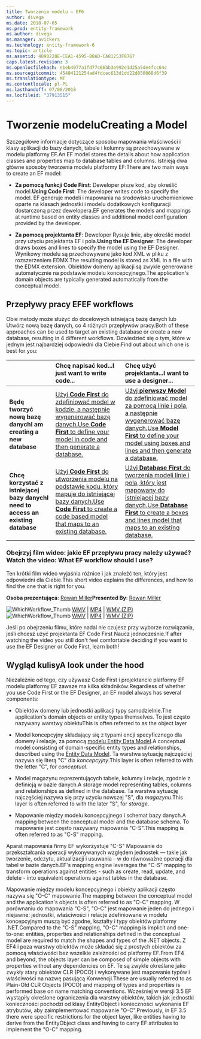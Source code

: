 ```yaml
---
title: Tworzenie modelu — EF6
author: divega
ms.date: 2018-07-05
ms.prod: entity-framework
ms.author: divega
ms.manager: avickers
ms.technology: entity-framework-6
ms.topic: article
ms.assetid: 4890228E-CEA1-4595-B8AD-CA81253F8767
caps.latest.revision: 3
ms.openlocfilehash: e1eb4077a1fd77c66bb3e992e1d25a5de4fcc64c
ms.sourcegitcommit: 45494121254ad4fdcec613d1dd22d850068d6f39
ms.translationtype: MT
ms.contentlocale: pl-PL
ms.lasthandoff: 07/08/2018
ms.locfileid: "37913515"
---
```

# <a name="creating-a-model"></a><span data-ttu-id="d35c7-102">Tworzenie modelu</span><span class="sxs-lookup"><span data-stu-id="d35c7-102">Creating a Model</span></span>

<span data-ttu-id="d35c7-103">Szczegółowe informacje dotyczące sposobu mapowania właściwości i klasy aplikacji do bazy danych, tabele i kolumny są przechowywane w modelu platformy EF.</span><span class="sxs-lookup"><span data-stu-id="d35c7-103">An EF model stores the details about how application classes and properties map to database tables and columns.</span></span> <span data-ttu-id="d35c7-104">Istnieją dwa główne sposoby tworzenia modelu platformy EF:</span><span class="sxs-lookup"><span data-stu-id="d35c7-104">There are two main ways to create an EF model:</span></span>

- <span data-ttu-id="d35c7-105">**Za pomocą funkcji Code First**: Deweloper pisze kod, aby określić model.</span><span class="sxs-lookup"><span data-stu-id="d35c7-105">**Using Code First**: The developer writes code to specify the model.</span></span> <span data-ttu-id="d35c7-106">EF generuje modeli i mapowania na środowisko uruchomieniowe oparte na klasach jednostki i modelu dodatkowych konfiguracji dostarczoną przez dewelopera.</span><span class="sxs-lookup"><span data-stu-id="d35c7-106">EF generates the models and mappings at runtime based on entity classes and additional model configuration provided by the developer.</span></span>

- <span data-ttu-id="d35c7-107">**Za pomocą projektanta EF**: Deweloper Rysuje linie, aby określić model przy użyciu projektanta EF i pola.</span><span class="sxs-lookup"><span data-stu-id="d35c7-107">**Using the EF Designer**: The developer draws boxes and lines to specify the model using the EF Designer.</span></span> <span data-ttu-id="d35c7-108">Wynikowy modelu są przechowywane jako kod XML w pliku z rozszerzeniem EDMX.</span><span class="sxs-lookup"><span data-stu-id="d35c7-108">The resulting model is stored as XML in a file with the EDMX extension.</span></span> <span data-ttu-id="d35c7-109">Obiektów domeny aplikacji są zwykle generowane automatycznie na podstawie modelu koncepcyjnego.</span><span class="sxs-lookup"><span data-stu-id="d35c7-109">The application's domain objects are typically generated automatically from the conceptual model.</span></span>

## <a name="ef-workflows"></a><span data-ttu-id="d35c7-110">Przepływy pracy EF</span><span class="sxs-lookup"><span data-stu-id="d35c7-110">EF workflows</span></span>

<span data-ttu-id="d35c7-111">Obie metody może służyć do docelowych istniejącą bazę danych lub Utwórz nową bazę danych, co 4 różnych przepływów pracy.</span><span class="sxs-lookup"><span data-stu-id="d35c7-111">Both of these approaches can be used to target an existing database or create a new database, resulting in 4 different workflows.</span></span>
<span data-ttu-id="d35c7-112">Dowiedzieć się o tym, które w jednym jest najbardziej odpowiedni dla Ciebie:</span><span class="sxs-lookup"><span data-stu-id="d35c7-112">Find out about which one is best for you:</span></span>  

|                                           | <span data-ttu-id="d35c7-113">Chcę napisać kod...</span><span class="sxs-lookup"><span data-stu-id="d35c7-113">I just want to write code...</span></span>                                                                                                                   | <span data-ttu-id="d35c7-114">Chcę użyć projektanta...</span><span class="sxs-lookup"><span data-stu-id="d35c7-114">I want to use a designer...</span></span>                                                                                                                        |
|:------------------------------------------|:-----------------------------------------------------------------------------------------------------------------------------------------------|:---------------------------------------------------------------------------------------------------------------------------------------------------|
| <span data-ttu-id="d35c7-115">**Będę tworzyć nową bazę danych**</span><span class="sxs-lookup"><span data-stu-id="d35c7-115">**I am creating a new database**</span></span>          | [<span data-ttu-id="d35c7-116">Użyj **Code First** do zdefiniować model w kodzie, a następnie wygenerować bazę danych.</span><span class="sxs-lookup"><span data-stu-id="d35c7-116">Use **Code First** to define your model in code and then generate a database.</span></span>](~/ef6/modeling/code-first/workflows/new-database.md)           | [<span data-ttu-id="d35c7-117">Użyj **pierwszy Model** do zdefiniować model za pomocą linie i pola, a następnie wygenerować bazę danych.</span><span class="sxs-lookup"><span data-stu-id="d35c7-117">Use **Model First** to define your model using boxes and lines and then generate a database.</span></span>](~/ef6/modeling/designer/workflows/model-first.md)   |
| <span data-ttu-id="d35c7-118">**Chcę korzystać z istniejącej bazy danych**</span><span class="sxs-lookup"><span data-stu-id="d35c7-118">**I need to access an existing database**</span></span> | [<span data-ttu-id="d35c7-119">Użyj **Code First** do utworzenia modelu na podstawie kodu, który mapuje do istniejącej bazy danych.</span><span class="sxs-lookup"><span data-stu-id="d35c7-119">Use **Code First** to create a code based model that maps to an existing database.</span></span>](~/ef6/modeling/code-first/workflows/existing-database.md) | [<span data-ttu-id="d35c7-120">Użyj **Database First** do tworzenia modeli linie i pola, który jest mapowany do istniejącej bazy danych.</span><span class="sxs-lookup"><span data-stu-id="d35c7-120">Use **Database First** to create a boxes and lines model that maps to an existing database.</span></span>](~/ef6/modeling/designer/workflows/database-first.md) |

### <a name="watch-the-video-what-ef-workflow-should-i-use"></a><span data-ttu-id="d35c7-121">Obejrzyj film wideo: jakie EF przepływu pracy należy używać?</span><span class="sxs-lookup"><span data-stu-id="d35c7-121">Watch the video: What EF workflow should I use?</span></span>

<span data-ttu-id="d35c7-122">Ten krótki film wideo wyjaśnia różnice i jak znaleźć ten, który jest odpowiedni dla Ciebie.</span><span class="sxs-lookup"><span data-stu-id="d35c7-122">This short video explains the differences, and how to find the one that is right for you.</span></span>

<span data-ttu-id="d35c7-123">**Osoba prezentująca**: [Rowan Miller](http://romiller.com/)</span><span class="sxs-lookup"><span data-stu-id="d35c7-123">**Presented By**: [Rowan Miller](http://romiller.com/)</span></span>

<span data-ttu-id="d35c7-124">![WhichWorkflow_Thumb](../media/whichworkflow-thumb.png) [WMV](http://download.microsoft.com/download/8/F/8/8F81F4CD-3678-4229-8D79-0C63FFA3C595/HDI_ITPro_Technet_winvideo_ChoseYourWorkflow.wmv) | [MP4](http://download.microsoft.com/download/8/F/8/8F81F4CD-3678-4229-8D79-0C63FFA3C595/HDI_ITPro_Technet_mp4video_ChoseYourWorkflow.m4v) | [WMV (ZIP)](http://download.microsoft.com/download/8/F/8/8F81F4CD-3678-4229-8D79-0C63FFA3C595/HDI_ITPro_Technet_winvideo_ChoseYourWorkflow.zip)</span><span class="sxs-lookup"><span data-stu-id="d35c7-124">![WhichWorkflow_Thumb](../media/whichworkflow-thumb.png) [WMV](http://download.microsoft.com/download/8/F/8/8F81F4CD-3678-4229-8D79-0C63FFA3C595/HDI_ITPro_Technet_winvideo_ChoseYourWorkflow.wmv) | [MP4](http://download.microsoft.com/download/8/F/8/8F81F4CD-3678-4229-8D79-0C63FFA3C595/HDI_ITPro_Technet_mp4video_ChoseYourWorkflow.m4v) | [WMV (ZIP)](http://download.microsoft.com/download/8/F/8/8F81F4CD-3678-4229-8D79-0C63FFA3C595/HDI_ITPro_Technet_winvideo_ChoseYourWorkflow.zip)</span></span>

<span data-ttu-id="d35c7-125">Jeśli po obejrzeniu filmu, które nadal nie czujesz przy wyborze rozwiązania, jeśli chcesz użyć projektanta EF Code First Naucz jednocześnie.</span><span class="sxs-lookup"><span data-stu-id="d35c7-125">If after watching the video you still don't feel comfortable deciding if you want to use the EF Designer or Code First, learn both!</span></span>

## <a name="a-look-under-the-hood"></a><span data-ttu-id="d35c7-126">Wygląd kulisy</span><span class="sxs-lookup"><span data-stu-id="d35c7-126">A look under the hood</span></span>

<span data-ttu-id="d35c7-127">Niezależnie od tego, czy używasz Code First i projektancie platformy EF modelu platformy EF zawsze ma kilka składników:</span><span class="sxs-lookup"><span data-stu-id="d35c7-127">Regardless of whether you use Code First or the EF Designer, an EF model always has several components:</span></span>

- <span data-ttu-id="d35c7-128">Obiektów domeny lub jednostki aplikacji typy samodzielnie.</span><span class="sxs-lookup"><span data-stu-id="d35c7-128">The application's domain objects or entity types themselves.</span></span> <span data-ttu-id="d35c7-129">To jest często nazywany warstwy obiektu</span><span class="sxs-lookup"><span data-stu-id="d35c7-129">This is often referred to as the object layer</span></span>

- <span data-ttu-id="d35c7-130">Model koncepcyjny składający się z typami encji specyficznego dla domeny i relacje, za pomocą [modelu Entity Data Model](~/ef6/resources/glossary.md#entity-data-model).</span><span class="sxs-lookup"><span data-stu-id="d35c7-130">A conceptual model consisting of domain-specific entity types and relationships, described using the [Entity Data Model](~/ef6/resources/glossary.md#entity-data-model).</span></span> <span data-ttu-id="d35c7-131">Ta warstwa sytuację najczęściej nazywa się literą "C" dla _koncepcyjny_.</span><span class="sxs-lookup"><span data-stu-id="d35c7-131">This layer is often referred to with the letter "C", for _conceptual_.</span></span>

- <span data-ttu-id="d35c7-132">Model magazynu reprezentujących tabele, kolumny i relacje, zgodnie z definicją w bazie danych.</span><span class="sxs-lookup"><span data-stu-id="d35c7-132">A storage model representing tables, columns and relationships as defined in the database.</span></span> <span data-ttu-id="d35c7-133">Ta warstwa sytuację najczęściej nazywa się przy użyciu nowszej "S", dla _magazynu_.</span><span class="sxs-lookup"><span data-stu-id="d35c7-133">This layer is often referred to with the later "S", for _storage_.</span></span>  

- <span data-ttu-id="d35c7-134">Mapowanie między modelu koncepcyjnego i schemat bazy danych.</span><span class="sxs-lookup"><span data-stu-id="d35c7-134">A mapping between the conceptual model and the database schema.</span></span> <span data-ttu-id="d35c7-135">To mapowanie jest często nazywany mapowania "C-S".</span><span class="sxs-lookup"><span data-stu-id="d35c7-135">This mapping is often referred to as "C-S" mapping.</span></span>

<span data-ttu-id="d35c7-136">Aparat mapowania firmy EF wykorzystuje "C-S" Mapowanie do przekształcania operacji wykonywanych względem jednostek — takie jak tworzenie, odczytu, aktualizacji i usuwania - w do równoważne operacji dla tabel w bazie danych.</span><span class="sxs-lookup"><span data-stu-id="d35c7-136">EF's mapping engine leverages the "C-S" mapping to transform operations against entities - such as create, read, update, and delete - into equivalent operations against tables in the database.</span></span>

<span data-ttu-id="d35c7-137">Mapowanie między modelu koncepcyjnego i obiekty aplikacji często nazywa się "O-C" mapowanie.</span><span class="sxs-lookup"><span data-stu-id="d35c7-137">The mapping between the conceptual model and the application's objects is often referred to as "O-C" mapping.</span></span> <span data-ttu-id="d35c7-138">W porównaniu do mapowania "C-S", "O-C" jest mapowanie jeden do jednego i niejawne: jednostki, właściwości i relacje zdefiniowane w modelu koncepcyjnym muszą być zgodne, kształty i typy obiektów platformy .NET.</span><span class="sxs-lookup"><span data-stu-id="d35c7-138">Compared to the "C-S" mapping, "O-C" mapping is implicit and one-to-one: entities, properties and relationships defined in the conceptual model are required to match the shapes and types of the .NET objects.</span></span> <span data-ttu-id="d35c7-139">Z EF4 i poza warstwy obiektów może składać się z prostych obiektów za pomocą właściwości bez wszelkie zależności od platformy EF.</span><span class="sxs-lookup"><span data-stu-id="d35c7-139">From EF4 and beyond, the objects layer can be composed of simple objects with properties without any dependencies on EF.</span></span> <span data-ttu-id="d35c7-140">Te są zwykle określane jako zwykły stary obiektów CLR (POCO) i wykonywane jest mapowanie typów i właściwości na nazwę pasującą Konwencji.</span><span class="sxs-lookup"><span data-stu-id="d35c7-140">These are usually referred to as Plain-Old CLR Objects (POCO) and mapping of types and properties is performed base on name matching conventions.</span></span> <span data-ttu-id="d35c7-141">Wcześniej w wersji 3.5 EF wystąpiły określone ograniczenia dla warstwy obiektów, takich jak jednostki konieczności pochodzi od klasy EntityObject i konieczności wykonania EF atrybutów, aby zaimplementować mapowanie "O-C".</span><span class="sxs-lookup"><span data-stu-id="d35c7-141">Previously, in EF 3.5 there were specific restrictions for the object layer, like entities having to derive from the EntityObject class and having to carry EF attributes to implement the "O-C" mapping.</span></span>
